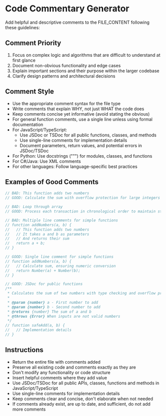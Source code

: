 # Code Commentary Generator

Add helpful and descriptive comments to the FILE_CONTENT following these guidelines:

## Comment Priority
1. Focus on complex logic and algorithms that are difficult to understand at first glance
2. Document non-obvious functionality and edge cases
3. Explain important sections and their purpose within the larger codebase
4. Clarify design patterns and architectural decisions

## Comment Style
- Use the appropriate comment syntax for the file type
- Write comments that explain WHY, not just WHAT the code does
- Keep comments concise yet informative (avoid stating the obvious)
- For general function comments, use a single line unless using formal documentation
- For JavaScript/TypeScript:
  - Use JSDoc or TSDoc for all public functions, classes, and methods
  - Use single-line comments for implementation details
  - Document parameters, return values, and potential errors in JSDoc/TSDoc
- For Python: Use docstrings (""") for modules, classes, and functions
- For C#/Java: Use XML comments
- For other languages: Follow language-specific best practices

## Examples of Good Comments
```javascript
// BAD: This function adds two numbers
// GOOD: Calculate the sum with overflow protection for large integers

// BAD: Loop through array
// GOOD: Process each transaction in chronological order to maintain state consistency

// BAD: Multiple line comments for simple functions
// function addNumbers(a, b) {
//   // This function adds two numbers
//   // It takes a and b as parameters
//   // And returns their sum
//   return a + b;
// }

// GOOD: Single line comment for simple functions
// function addNumbers(a, b) {
//   // Calculate sum, ensuring numeric conversion
//   return Number(a) + Number(b);
// }

// GOOD: JSDoc for public functions
/**
 * Calculates the sum of two numbers with type checking and overflow protection
 * 
 * @param {number} a - First number to add
 * @param {number} b - Second number to add
 * @returns {number} The sum of a and b
 * @throws {Error} When inputs are not valid numbers
 */
// function safeAdd(a, b) {
//   // Implementation details
// }
```

## Instructions
- Return the entire file with comments added
- Preserve all existing code and comments exactly as they are
- Don't modify any functionality or code structure
- Insert helpful comments where they add value
- Use JSDoc/TSDoc for all public APIs, classes, functions and methods in JavaScript/TypeScript
- Use single-line comments for implementation details
- Keep comments clear and concise, don't elaborate when not needed
- If comments already exist, are up to date, and sufficient, do not add more comments